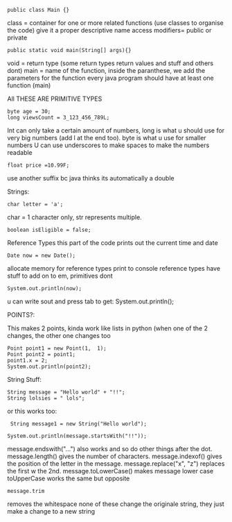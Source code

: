 ```
public class Main {}
```
class = container for one or more related functions (use classes to organise the code) give it a proper descriptive name
access modifiers= public or private

```
public static void main(String[] args){}
```
void = return type (some return types return values and stuff and others dont)
main = name of the function, inside the paranthese, we add the parameters for the function
every java program should have at least one function (main)


All THESE ARE PRIMITIVE TYPES
```
byte age = 30;
long viewsCount = 3_123_456_789L;
```
Int can only take a certain amount of numbers, long is what u should use for very big numbers (add l at the end too). byte is what u use for smaller numbers
U can use underscores to make spaces to make the numbers readable
```
float price =10.99F;
```
use another suffix bc java thinks its automatically a double


Strings:
```        
char letter = 'a';
```
char = 1 character only, str represents multiple.

```
boolean isEligible = false;
```


Reference Types
this part of the code prints out the current time and date
```
Date now = new Date();
```
allocate memory for reference types
print to console
reference types have stuff to add on to em, primitives dont
```     
System.out.println(now);
```

u can write sout and press  tab to get: System.out.println();

POINTS?:

This makes 2 points, kinda work like lists in python (when one of the 2 changes, the other one changes too

```
Point point1 = new Point(1,  1);
Point point2 = point1;
point1.x = 2;
System.out.println(point2);
```
String Stuff:
```
String message = "Hello world" + "!!";
String lolsies = " lols";
```
or this works too:
```
 String message1 = new String("Hello world");
```

```
System.out.println(message.startsWith("!!"));
```
message.endswith("...") also works and so do other things after the dot. message.length() gives the number of characters.  message.indexof() gives the position of the letter in the message. message.replace("x", "z") replaces the first w the 2nd.  message.toLowerCase() makes message lower case toUpperCase works the same but opposite
        
```
message.trim 
```
removes the whitespace
none of these change the originale string, they just make a change to a new string
